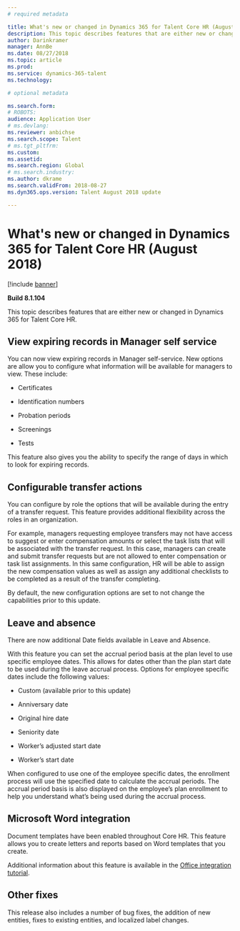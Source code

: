 ```yaml
---
# required metadata

title: What's new or changed in Dynamics 365 for Talent Core HR (August 2018)
description: This topic describes features that are either new or changed in Microsoft Dynamics 365 for Talent Core HR.
author: Darinkramer
manager: AnnBe
ms.date: 08/27/2018
ms.topic: article
ms.prod: 
ms.service: dynamics-365-talent
ms.technology: 

# optional metadata

ms.search.form: 
# ROBOTS: 
audience: Application User
# ms.devlang: 
ms.reviewer: anbichse
ms.search.scope: Talent
# ms.tgt_pltfrm: 
ms.custom: 
ms.assetid: 
ms.search.region: Global
# ms.search.industry: 
ms.author: dkrame
ms.search.validFrom: 2018-08-27
ms.dyn365.ops.version: Talent August 2018 update

---
```


# What's new or changed in Dynamics 365 for Talent Core HR (August 2018)

[!include [banner](includes/banner.md)]

**Build 8.1.104**

This topic describes features that are either new or changed in Dynamics 365 for
Talent Core HR.

## View expiring records in Manager self service

You can now view expiring records in Manager self-service. New options are allow you to
configure what information will be available for managers to view. These
include:

-   Certificates

-   Identification numbers

-   Probation periods

-   Screenings

-   Tests

This feature also gives you the ability to specify the range of days in which to look for
expiring records.

## Configurable transfer actions

You can configure by role the options that will be available during the entry of a
transfer request. This feature provides additional flexibility across the
roles in an organization.

For example, managers requesting employee transfers may not have access to
suggest or enter compensation amounts or select the task lists that will be
associated with the transfer request. In this case, managers can create and
submit transfer requests but are not allowed to enter compensation or task list
assignments. In this same configuration, HR will be able to assign the new
compensation values as well as assign any additional checklists to be completed
as a result of the transfer completing.

By default, the new configuration options are set to not change the capabilities
prior to this update.

## Leave and absence

There are now additional Date fields available in Leave and Absence.

With this feature you can set the accrual period basis at the plan level to
use specific employee dates. This allows for dates other than the plan start
date to be used during the leave accrual process. Options for employee specific
dates include the following values:

-   Custom (available prior to this update)

-   Anniversary date

-   Original hire date

-   Seniority date

-   Worker’s adjusted start date

-   Worker’s start date

When configured to use one of the employee specific dates, the enrollment
process will use the specified date to calculate the accrual periods. The
accrual period basis is also displayed on the employee’s plan enrollment to help
you understand what’s being used during the accrual process.

## Microsoft Word integration

Document templates have been enabled throughout Core HR. This feature allows you to create letters and reports based on Word templates that you create.

Additional information about this feature is available in the
[Office integration tutorial](https://docs.microsoft.com/dynamics365/unified-operations/dev-itpro/office-integration/office-integration-tutorial?toc=/dynamics365/unified-operations/talent/toc.json).


## Other fixes

This release also includes a number of bug fixes, the addition of new entities, fixes to
existing entities, and localized label changes.
